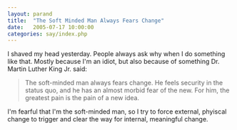 ```yaml
---
layout: parand
title:  "The Soft Minded Man Always Fears Change"
date:   2005-07-17 10:00:00
categories: say/index.php
---
```

I shaved my head yesterday. People always ask why when I do something like that. Mostly because I'm an idiot, but also because of something Dr. Martin Luther King Jr. said:

> The soft-minded man always fears change. He feels security in the status quo, and he has an almost morbid fear of the new. For him, the greatest pain is the pain of a new idea.

I'm fearful that I'm the soft-minded man, so I try to force external, phyiscal change to trigger and clear the way for internal, meaningful change.
